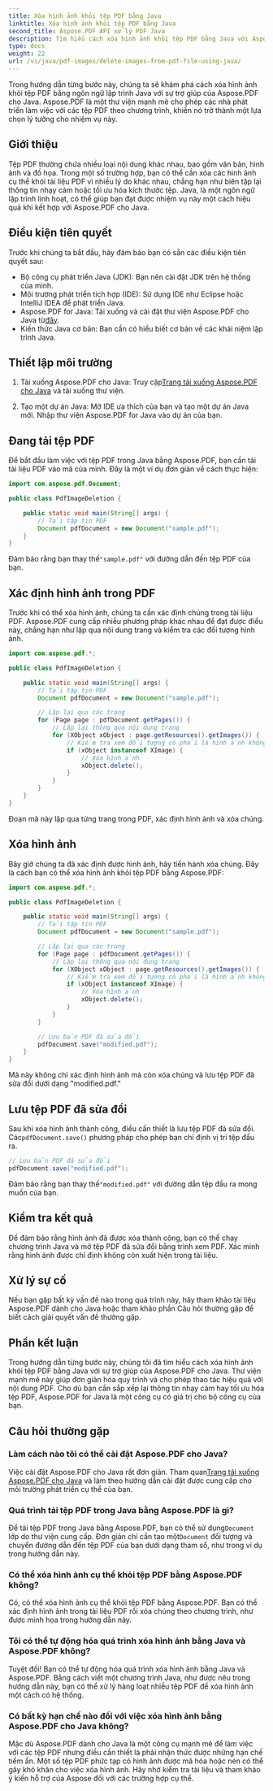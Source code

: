 ```yaml
---
title: Xóa hình ảnh khỏi tệp PDF bằng Java
linktitle: Xóa hình ảnh khỏi tệp PDF bằng Java
second_title: Aspose.PDF API xử lý PDF Java
description: Tìm hiểu cách xóa hình ảnh khỏi tệp PDF bằng Java với Aspose.PDF cho Java. Hướng dẫn từng bước với mã nguồn để xóa hình ảnh hiệu quả trong tệp PDF.
type: docs
weight: 22
url: /vi/java/pdf-images/delete-images-from-pdf-file-using-java/
---
```


Trong hướng dẫn từng bước này, chúng ta sẽ khám phá cách xóa hình ảnh khỏi tệp PDF bằng ngôn ngữ lập trình Java với sự trợ giúp của Aspose.PDF cho Java. Aspose.PDF là một thư viện mạnh mẽ cho phép các nhà phát triển làm việc với các tệp PDF theo chương trình, khiến nó trở thành một lựa chọn lý tưởng cho nhiệm vụ này.

## Giới thiệu

Tệp PDF thường chứa nhiều loại nội dung khác nhau, bao gồm văn bản, hình ảnh và đồ họa. Trong một số trường hợp, bạn có thể cần xóa các hình ảnh cụ thể khỏi tài liệu PDF vì nhiều lý do khác nhau, chẳng hạn như biên tập lại thông tin nhạy cảm hoặc tối ưu hóa kích thước tệp. Java, là một ngôn ngữ lập trình linh hoạt, có thể giúp bạn đạt được nhiệm vụ này một cách hiệu quả khi kết hợp với Aspose.PDF cho Java.

## Điều kiện tiên quyết

Trước khi chúng ta bắt đầu, hãy đảm bảo bạn có sẵn các điều kiện tiên quyết sau:

- Bộ công cụ phát triển Java (JDK): Bạn nên cài đặt JDK trên hệ thống của mình.
- Môi trường phát triển tích hợp (IDE): Sử dụng IDE như Eclipse hoặc IntelliJ IDEA để phát triển Java.
-  Aspose.PDF for Java: Tải xuống và cài đặt thư viện Aspose.PDF cho Java từ[đây](https://downloads.aspose.com/pdf/java).
- Kiến thức Java cơ bản: Bạn cần có hiểu biết cơ bản về các khái niệm lập trình Java.

## Thiết lập môi trường

1.  Tải xuống Aspose.PDF cho Java: Truy cập[Trang tải xuống Aspose.PDF cho Java](https://downloads.aspose.com/pdf/java) và tải xuống thư viện.

2. Tạo một dự án Java: Mở IDE ưa thích của bạn và tạo một dự án Java mới. Nhập thư viện Aspose.PDF for Java vào dự án của bạn.

## Đang tải tệp PDF

Để bắt đầu làm việc với tệp PDF trong Java bằng Aspose.PDF, bạn cần tải tài liệu PDF vào mã của mình. Đây là một ví dụ đơn giản về cách thực hiện:

```java
import com.aspose.pdf.Document;

public class PdfImageDeletion {

    public static void main(String[] args) {
        // Tải tập tin PDF
        Document pdfDocument = new Document("sample.pdf");
    }
}
```

 Đảm bảo rằng bạn thay thế`"sample.pdf"` với đường dẫn đến tệp PDF của bạn.

## Xác định hình ảnh trong PDF

Trước khi có thể xóa hình ảnh, chúng ta cần xác định chúng trong tài liệu PDF. Aspose.PDF cung cấp nhiều phương pháp khác nhau để đạt được điều này, chẳng hạn như lặp qua nội dung trang và kiểm tra các đối tượng hình ảnh.

```java
import com.aspose.pdf.*;

public class PdfImageDeletion {

    public static void main(String[] args) {
        // Tải tập tin PDF
        Document pdfDocument = new Document("sample.pdf");

        // Lặp lại qua các trang
        for (Page page : pdfDocument.getPages()) {
            // Lặp lại thông qua nội dung trang
            for (XObject xObject : page.getResources().getImages()) {
                // Kiểm tra xem đối tượng có phải là hình ảnh không
                if (xObject instanceof XImage) {
                    // Xóa hình ảnh
                    xObject.delete();
                }
            }
        }
    }
}
```

Đoạn mã này lặp qua từng trang trong PDF, xác định hình ảnh và xóa chúng.

## Xóa hình ảnh

Bây giờ chúng ta đã xác định được hình ảnh, hãy tiến hành xóa chúng. Đây là cách bạn có thể xóa hình ảnh khỏi tệp PDF bằng Aspose.PDF:

```java
import com.aspose.pdf.*;

public class PdfImageDeletion {

    public static void main(String[] args) {
        // Tải tập tin PDF
        Document pdfDocument = new Document("sample.pdf");

        // Lặp lại qua các trang
        for (Page page : pdfDocument.getPages()) {
            // Lặp lại thông qua nội dung trang
            for (XObject xObject : page.getResources().getImages()) {
                // Kiểm tra xem đối tượng có phải là hình ảnh không
                if (xObject instanceof XImage) {
                    // Xóa hình ảnh
                    xObject.delete();
                }
            }
        }

        // Lưu bản PDF đã sửa đổi
        pdfDocument.save("modified.pdf");
    }
}
```

Mã này không chỉ xác định hình ảnh mà còn xóa chúng và lưu tệp PDF đã sửa đổi dưới dạng "modified.pdf."

## Lưu tệp PDF đã sửa đổi

Sau khi xóa hình ảnh thành công, điều cần thiết là lưu tệp PDF đã sửa đổi. Các`pdfDocument.save()` phương pháp cho phép bạn chỉ định vị trí tệp đầu ra.

```java
// Lưu bản PDF đã sửa đổi
pdfDocument.save("modified.pdf");
```

 Đảm bảo rằng bạn thay thế`"modified.pdf"` với đường dẫn tệp đầu ra mong muốn của bạn.

## Kiểm tra kết quả

Để đảm bảo rằng hình ảnh đã được xóa thành công, bạn có thể chạy chương trình Java và mở tệp PDF đã sửa đổi bằng trình xem PDF. Xác minh rằng hình ảnh được chỉ định không còn xuất hiện trong tài liệu.

## Xử lý sự cố

Nếu bạn gặp bất kỳ vấn đề nào trong quá trình này, hãy tham khảo tài liệu Aspose.PDF dành cho Java hoặc tham khảo phần Câu hỏi thường gặp để biết cách giải quyết vấn đề thường gặp.

## Phần kết luận

Trong hướng dẫn từng bước này, chúng tôi đã tìm hiểu cách xóa hình ảnh khỏi tệp PDF bằng Java với sự trợ giúp của Aspose.PDF cho Java. Thư viện mạnh mẽ này giúp đơn giản hóa quy trình và cho phép thao tác hiệu quả với nội dung PDF. Cho dù bạn cần sắp xếp lại thông tin nhạy cảm hay tối ưu hóa tệp PDF, Aspose.PDF for Java là một công cụ có giá trị cho bộ công cụ của bạn.

## Câu hỏi thường gặp

### Làm cách nào tôi có thể cài đặt Aspose.PDF cho Java?

 Việc cài đặt Aspose.PDF cho Java rất đơn giản. Tham quan[Trang tải xuống Aspose.PDF cho Java](https://releases.aspose.com/pdf/java/) và làm theo hướng dẫn cài đặt được cung cấp cho môi trường phát triển cụ thể của bạn.

### Quá trình tải tệp PDF trong Java bằng Aspose.PDF là gì?

 Để tải tệp PDF trong Java bằng Aspose.PDF, bạn có thể sử dụng`Document` lớp do thư viện cung cấp. Đơn giản chỉ cần tạo một`Document` đối tượng và chuyển đường dẫn đến tệp PDF của bạn dưới dạng tham số, như trong ví dụ trong hướng dẫn này.

### Có thể xóa hình ảnh cụ thể khỏi tệp PDF bằng Aspose.PDF không?

Có, có thể xóa hình ảnh cụ thể khỏi tệp PDF bằng Aspose.PDF. Bạn có thể xác định hình ảnh trong tài liệu PDF rồi xóa chúng theo chương trình, như được minh họa trong hướng dẫn này.

### Tôi có thể tự động hóa quá trình xóa hình ảnh bằng Java và Aspose.PDF không?

Tuyệt đối! Bạn có thể tự động hóa quá trình xóa hình ảnh bằng Java và Aspose.PDF. Bằng cách viết một chương trình Java, như được nêu trong hướng dẫn này, bạn có thể xử lý hàng loạt nhiều tệp PDF để xóa hình ảnh một cách có hệ thống.

### Có bất kỳ hạn chế nào đối với việc xóa hình ảnh bằng Aspose.PDF cho Java không?

Mặc dù Aspose.PDF dành cho Java là một công cụ mạnh mẽ để làm việc với các tệp PDF nhưng điều cần thiết là phải nhận thức được những hạn chế tiềm ẩn. Một số tệp PDF phức tạp có hình ảnh được mã hóa hoặc nén có thể gây khó khăn cho việc xóa hình ảnh. Hãy nhớ kiểm tra tài liệu và tham khảo ý kiến hỗ trợ của Aspose đối với các trường hợp cụ thể.